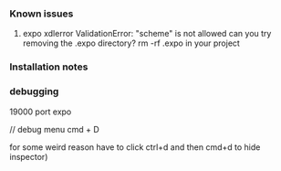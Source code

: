### Known issues
1) expo xdlerror ValidationError: "scheme" is not allowed
can you try removing the .expo directory? rm -rf .expo in your project

### Installation notes

### debugging
19000 port expo

// debug menu
cmd + D 

for some weird reason have to click ctrl+d and then cmd+d to hide inspector)
